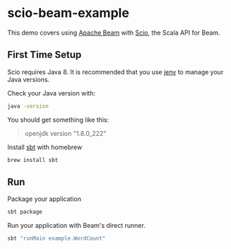 # scio-beam-example

This demo covers using [Apache Beam](https://beam.apache.org/) with [Scio](https://spotify.github.io/scio/), the Scala API for Beam.

## First Time Setup

Scio requires Java 8. It is recommended that you use [jenv](https://www.jenv.be/) to manage your Java versions.

Check your Java version with:

```bash
java -version
```

You should get something like this:

> openjdk version "1.8.0_222"

Install [sbt](https://www.scala-sbt.org/index.html) with homebrew

```bash
brew install sbt
```

## Run

Package your application

```bash
sbt package
```

Run your application with Beam's direct runner.

```bash
sbt "runMain example.WordCount"
```